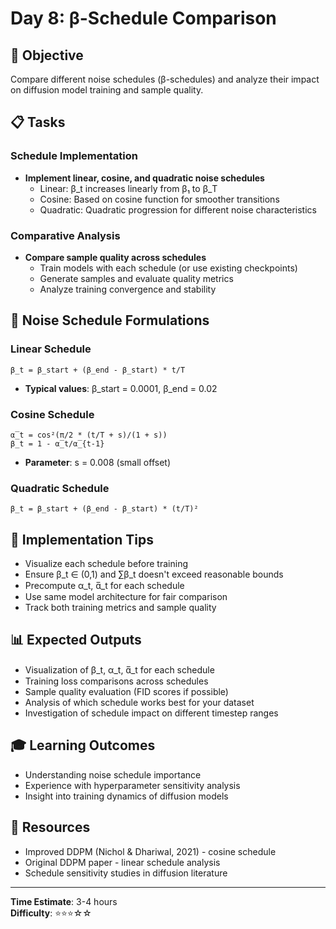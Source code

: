# Day 8: β-Schedule Comparison

## 🎯 Objective
Compare different noise schedules (β-schedules) and analyze their impact on diffusion model training and sample quality.

## 📋 Tasks

### Schedule Implementation
- **Implement linear, cosine, and quadratic noise schedules**
  - Linear: β_t increases linearly from β₁ to β_T
  - Cosine: Based on cosine function for smoother transitions
  - Quadratic: Quadratic progression for different noise characteristics

### Comparative Analysis
- **Compare sample quality across schedules**
  - Train models with each schedule (or use existing checkpoints)
  - Generate samples and evaluate quality metrics
  - Analyze training convergence and stability

## 🧮 Noise Schedule Formulations

### Linear Schedule
```
β_t = β_start + (β_end - β_start) * t/T
```
- **Typical values**: β_start = 0.0001, β_end = 0.02

### Cosine Schedule
```
α̅_t = cos²(π/2 * (t/T + s)/(1 + s))
β_t = 1 - α̅_t/α̅_{t-1}
```
- **Parameter**: s = 0.008 (small offset)

### Quadratic Schedule
```
β_t = β_start + (β_end - β_start) * (t/T)²
```

## 🔧 Implementation Tips
- Visualize each schedule before training
- Ensure β_t ∈ (0,1) and ∑β_t doesn't exceed reasonable bounds
- Precompute α_t, α̅_t for each schedule
- Use same model architecture for fair comparison
- Track both training metrics and sample quality

## 📊 Expected Outputs
- Visualization of β_t, α_t, α̅_t for each schedule
- Training loss comparisons across schedules
- Sample quality evaluation (FID scores if possible)
- Analysis of which schedule works best for your dataset
- Investigation of schedule impact on different timestep ranges

## 🎓 Learning Outcomes
- Understanding noise schedule importance
- Experience with hyperparameter sensitivity analysis
- Insight into training dynamics of diffusion models

## 📖 Resources
- Improved DDPM (Nichol & Dhariwal, 2021) - cosine schedule
- Original DDPM paper - linear schedule analysis
- Schedule sensitivity studies in diffusion literature

---
**Time Estimate**: 3-4 hours  
**Difficulty**: ⭐⭐⭐☆☆